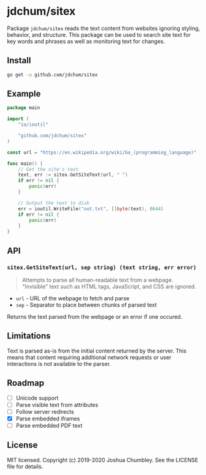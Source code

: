 # jdchum/sitex

Package `jdchum/sitex` reads the text content from websites ignoring styling, behavior, and structure. This package can be used to search site text for key words and phrases as well as monitoring text for changes.

## Install

```sh
go get -u github.com/jdchum/sitex
```

## Example

```go
package main

import (
    "io/ioutil"

    "github.com/jdchum/sitex"
)

const url = "https://en.wikipedia.org/wiki/Go_(programming_language)"

func main() {
    // Get the site's text
    text, err := sitex.GetSiteText(url, " ")
    if err != nil {
        panic(err)
    }

    // Output the text to disk
    err = ioutil.WriteFile("out.txt", []byte(text), 0644)
    if err != nil {
        panic(err)
    }
}

```

## API

### `sitex.GetSiteText(url, sep string) (text string, err error)`

> Attempts to parse all human-readable text from a webpage. "Invisible" text such as HTML tags, JavaScript, and CSS are ignored.

* `url` - URL of the webpage to fetch and parse
* `sep` - Separator to place between chunks of parsed text

Returns the text parsed from the webpage or an error if one occured.

## Limitations

Text is parsed as-is from the initial content returned by the server. This means that content requiring additional network requests or user interactions is not available to the parser.

## Roadmap

* [ ] Unicode support
* [ ] Parse visible text from attributes
* [ ] Follow server redirects
* [x] Parse embedded iframes
* [ ] Parse embedded PDF text

## License

MIT licensed. Copyright (c) 2019-2020 Joshua Chumbley. See the LICENSE file for details.
